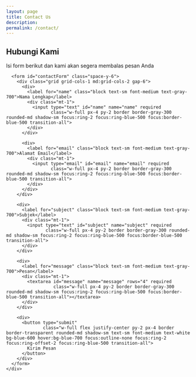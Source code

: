 ```yaml
---
layout: page
title: Contact Us
description: 
permalink: /contact/
---
```



  <div class="max-w-2xl mx-auto">
    <div class="bg-white py-8 px-6 shadow rounded-lg sm:px-10">
      <div class="mb-10 text-center">
        <h2 class="text-3xl font-extrabold text-gray-900">Hubungi Kami</h2>
        <p class="mt-2 text-gray-600">Isi form berikut dan kami akan segera membalas pesan Anda</p>
      </div>

      <form id="contactForm" class="space-y-6">
        <div class="grid grid-cols-1 md:grid-cols-2 gap-6">
          <div>
            <label for="name" class="block text-sm font-medium text-gray-700">Nama Lengkap</label>
            <div class="mt-1">
              <input type="text" id="name" name="name" required 
                     class="w-full px-4 py-2 border border-gray-300 rounded-md shadow-sm focus:ring-2 focus:ring-blue-500 focus:border-blue-500 transition-all">
            </div>
          </div>

          <div>
            <label for="email" class="block text-sm font-medium text-gray-700">Alamat Email</label>
            <div class="mt-1">
              <input type="email" id="email" name="email" required 
                     class="w-full px-4 py-2 border border-gray-300 rounded-md shadow-sm focus:ring-2 focus:ring-blue-500 focus:border-blue-500 transition-all">
            </div>
          </div>
        </div>

        <div>
          <label for="subject" class="block text-sm font-medium text-gray-700">Subjek</label>
          <div class="mt-1">
            <input type="text" id="subject" name="subject" required 
                   class="w-full px-4 py-2 border border-gray-300 rounded-md shadow-sm focus:ring-2 focus:ring-blue-500 focus:border-blue-500 transition-all">
          </div>
        </div>

        <div>
          <label for="message" class="block text-sm font-medium text-gray-700">Pesan</label>
          <div class="mt-1">
            <textarea id="message" name="message" rows="4" required 
                      class="w-full px-4 py-2 border border-gray-300 rounded-md shadow-sm focus:ring-2 focus:ring-blue-500 focus:border-blue-500 transition-all"></textarea>
          </div>
        </div>

        <div>
          <button type="submit" 
                  class="w-full flex justify-center py-2 px-4 border border-transparent rounded-md shadow-sm text-sm font-medium text-white bg-blue-600 hover:bg-blue-700 focus:outline-none focus:ring-2 focus:ring-offset-2 focus:ring-blue-500 transition-all">
            Kirim Pesan
          </button>
        </div>
      </form>
    </div>
  </div>

  <script>
    document.getElementById('contactForm').addEventListener('submit', function(e) {
      e.preventDefault();
      
      const name = document.getElementById('name').value;
      const email = document.getElementById('email').value;
      const subject = document.getElementById('subject').value;
      const message = document.getElementById('message').value;
      
      const mailtoLink = `mailto:nandafransiska.mail@gmail.com?subject=${encodeURIComponent(subject)}&body=${encodeURIComponent(
        `Nama: ${name}\nEmail: ${email}\n\nPesan:\n${message}`
      )}`;
      
      window.location.href = mailtoLink;
      this.reset();
      
      // Tambahkan notifikasi pengiriman sukses
      alert('Pesan berhasil dikirim! Kami akan segera membalas ke email Anda.');
    });
  </script>
